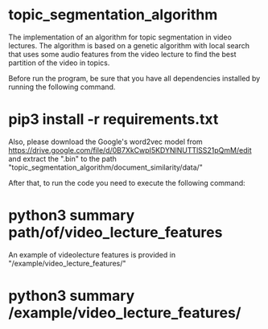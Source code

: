 # topic_segmentation_algorithm
The implementation of an algorithm for topic segmentation in video lectures. The algorithm is based on a genetic algorithm with local search that uses some audio features from the video lecture to find the best partition of the video in topics.



Before run the program, be sure that you have all dependencies installed by running the following command.

# pip3 install -r requirements.txt

Also, please download the Google's word2vec model from https://drive.google.com/file/d/0B7XkCwpI5KDYNlNUTTlSS21pQmM/edit and extract the ".bin" to the path "topic_segmentation_algorithm/document_similarity/data/"

After that, to run the code you need to execute the following command:

# python3 summary path/of/video_lecture_features

An example of videolecture features is provided in "/example/video_lecture_features/"


# python3 summary /example/video_lecture_features/

